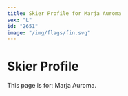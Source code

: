 ```yaml
---
title: Skier Profile for Marja Auroma
sex: "L"
id: "2651"
image: "/img/flags/fin.svg" 
---
```


# Skier Profile

This page is for: Marja Auroma.
    